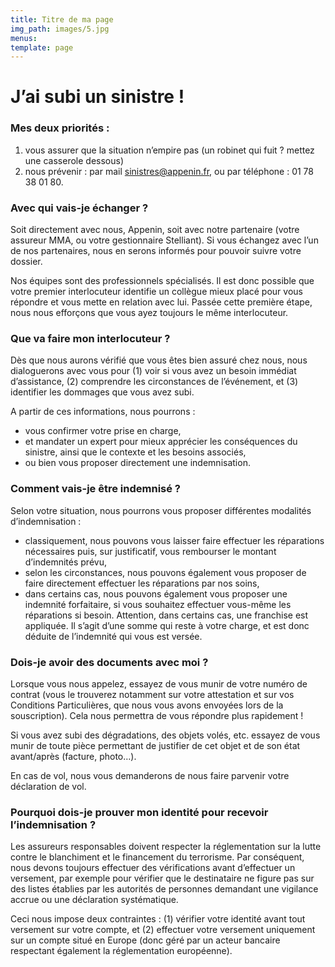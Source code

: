 ```yaml
---
title: Titre de ma page
img_path: images/5.jpg
menus:
template: page
---
```



# J’ai subi un sinistre !

### <b>Mes deux priorités : </b>
1. vous assurer que la situation n’empire pas (un robinet qui fuit ? mettez une casserole dessous)
2. nous prévenir : par mail sinistres@appenin.fr, ou par téléphone : 01 78 38 01 80.

### <b>Avec qui vais-je échanger ?</b>

Soit directement avec nous, Appenin, soit avec notre partenaire (votre assureur MMA, ou votre gestionnaire Stelliant). Si vous échangez avec l’un de nos partenaires, nous en serons informés pour pouvoir suivre votre dossier.

Nos équipes sont des professionnels spécialisés. Il est donc possible que votre premier interlocuteur identifie un collègue mieux placé pour vous répondre et vous mette en relation avec lui. Passée cette première étape, nous nous efforçons que vous ayez toujours le même interlocuteur.

### <b>Que va faire mon interlocuteur ?</b>

Dès que nous aurons vérifié que vous êtes bien assuré chez nous, nous dialoguerons avec vous pour (1) voir si vous avez un besoin immédiat d’assistance, (2) comprendre les circonstances de l’événement, et (3) identifier les dommages que vous avez subi.

A partir de ces informations, nous pourrons :
  * vous confirmer votre prise en charge, 
  * et mandater un expert pour mieux apprécier les conséquences du sinistre, ainsi que le contexte et les besoins associés, 
  * ou bien vous proposer directement une indemnisation.

### <b>Comment vais-je être indemnisé ?</b>

Selon votre situation, nous pourrons vous proposer différentes modalités d’indemnisation : 
  * classiquement, nous pouvons vous laisser faire effectuer les réparations nécessaires puis, sur justificatif, vous rembourser le montant d’indemnités prévu,
  * selon les circonstances, nous pouvons également vous proposer de faire directement effectuer les réparations par nos soins,
  * dans certains cas, nous pouvons également vous proposer une indemnité forfaitaire, si vous souhaitez effectuer vous-même les réparations si besoin.
Attention, dans certains cas, une franchise est appliquée. Il s’agit d’une somme qui reste à votre charge, et est donc déduite de l’indemnité qui vous est versée.

### <b>Dois-je avoir des documents avec moi ?</b>

Lorsque vous nous appelez, essayez de vous munir de votre numéro de contrat (vous le trouverez notamment sur votre attestation et sur vos Conditions Particulières, que nous vous avons envoyées lors de la souscription). Cela nous permettra de vous répondre plus rapidement !

Si vous avez subi des dégradations, des objets volés, etc. essayez de vous munir de toute pièce permettant de justifier de cet objet et de son état avant/après (facture, photo…).

En cas de vol, nous vous demanderons de nous faire parvenir votre déclaration de vol.

### <b>Pourquoi dois-je prouver mon identité pour recevoir l’indemnisation ?</b>

Les assureurs responsables doivent respecter la réglementation sur la lutte contre le blanchiment et le financement du terrorisme. Par conséquent, nous devons toujours effectuer des vérifications avant d’effectuer un versement, par exemple pour vérifier que le destinataire ne figure pas sur des listes établies par les autorités de personnes demandant une vigilance accrue ou une déclaration systématique.

Ceci nous impose deux contraintes : (1) vérifier votre identité avant tout versement sur votre compte, et (2) effectuer votre versement uniquement sur un compte situé en Europe (donc géré par un acteur bancaire respectant également la réglementation européenne).
